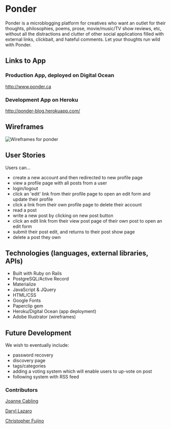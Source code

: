 # Ponder 

Ponder is a microblogging platform for creatives who want an outlet for their thoughts, philosophies, poems, prose, movie/music/TV show reviews, etc, without all the distractions and clutter of other social applications filled with external links, clickbait, and hateful comments. Let your thoughts run wild with Ponder.

## Links to App

### Production App, deployed on Digital Ocean
http://www.ponder.ca

### Development App on Heroku
http://ponder-blog.herokuapp.com/

## Wireframes
![Wireframes for ponder](https://i.imgur.com/7GozdH8.png)

## User Stories
Users can... 
- create a new account and then redirected to new profile page
- view a profile page with all posts from a user
- login/logout
- click an 'edit' link from their profile page to open an edit form and update their profile
- click a link from their own profile page to delete their account
- read a post
- write a new post by clicking on new post button
- click an edit link from their view post page of their own post to open an edit form
- submit their post edit, and returns to their post show page
- delete a post they own

## Technologies (languages, external libraries, APIs)
- Built with Ruby on Rails
- PostgreSQL/Active Record
- Materialize
- JavaScript & JQuery
- HTML/CSS
- Google Fonts
- Paperclip gem
- Heroku/Digital Ocean (app deployment)
- Adobe Illustrator (wireframes)

## Future Development
We wish to eventually include:
- password recovery
- discovery page
- tags/categories
- adding a voting system which will enable users to up-vote on post
- following system with RSS feed

### Contributors 
[Joanne Cabling](https://github.com/jojobeth1)

[Daryl Lazaro](https://github.com/dalazaro)

[Christopher Fujino](https://github.com/christopherfujino)
